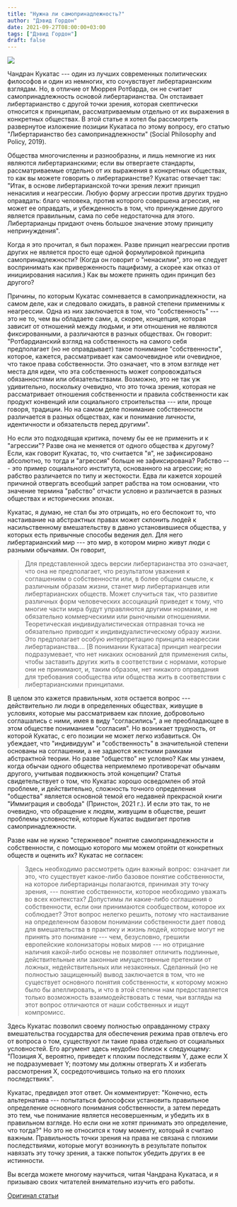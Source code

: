 ```yaml
---
title: "Нужна ли самопринадлежность?"
author: "Дэвид Гордон"
date: 2021-09-27T08:00:00+03:00
tags: ["Дэвид Гордон"]
draft: false
---
```

![](https://cdn.mises.org/styles/slideshow/s3/static-page/img/05_FridayPhil_DG_Wire_750x516_0.jpg?itok=q2pP7CtC)

Чандран Кукатас --- один из лучших современных политических философов и один из немногих, кто сочувствует либертарианским взглядам. Но, в отличие от Мюррея Ротбарда, он не считает самопринадлежность основой либертарианства. Он отстаивает либертарианство с другой точки зрения, которая скептически относится к принципам, рассматриваемым отдельно от их выражения в конкретных обществах. В этой статье я хотел бы рассмотреть развернутое изложение позиции Кукатаса по этому вопросу, его статью "Либертарианство без самопринадлежности" (Social Philosophy and Policy, 2019).

Общества многочисленны и разнообразны, и лишь немногие из них являются либертарианскими; если вы отвергаете стандарты, рассматриваемые отдельно от их выражения в конкретных обществах, то как вы можете говорить о либертарианстве? Кукатас отвечает так: "Итак, в основе либертарианской точки зрения лежит принцип ненасилия и неагрессии. Любую форму агрессии против других трудно оправдать: благо человека, против которого совершена агрессия, не может ее оправдать, и убежденность в том, что принуждение другого является правильным, сама по себе недостаточна для этого. Либертарианцы придают очень большое значение этому принципу непринуждения".

Когда я это прочитал, я был поражен. Разве принцип неагрессии против других не является просто еще одной формулировкой принципа самопринадлежности? (Когда он говорит о "ненасилии", это не следует воспринимать как приверженность пацифизму, а скорее как отказ от инициирования насилия.) Как вы можете принять один принцип без другого?

Причины, по которым Кукатас сомневается в самопринадлежности, на самом деле, как и следовало ожидать, в равной степени применимы к неагрессии. Одна из них заключается в том, что "собственность" --- это не то, чем вы обладаете сами, а, скорее, концепция, которая зависит от отношений между людьми, и эти отношения не являются фиксированными, а различаются в разных обществах. Он говорит: "Ротбардианский взгляд на собственность на самого себя предполагает (но не оправдывает) такое понимание "собственности", которое, кажется, рассматривает как самоочевидное или очевидное, что такое права собственности. Это означает, что в этом взгляде нет места для идеи, что эта собственность может сопровождаться обязанностями или обязательствами. Возможно, это не так уж удивительно, поскольку очевидно, что это точка зрения, которая не рассматривает отношения собственности и правила собственности как продукт конвенций или социального строительства --- или, проще говоря, традиции. Но на самом деле понимание собственности различается в разных обществах, как и понимание личности, идентичности и обязательств перед другими".

Но если это подходящая критика, почему бы ее не применить и к "агрессии"? Разве она не меняется от одного общества к другому? Если, как говорит Кукатас, то, что считается "я", не зафиксировано абсолютно, то тогда и "агрессия" больше не зафиксирована? Рабство --- это пример социального института, основанного на агрессии; но рабство различается по типу и жестокости. Едва ли кажется хорошей причиной отвергать всеобщий запрет рабства на том основании, что значение термина "рабство" отчасти условно и различается в разных обществах и исторических эпохах.

Кукатас, я думаю, не стал бы это отрицать, но его беспокоит то, что настаивание на абстрактных правах может склонить людей к насильственному вмешательству в давно установившиеся общества, у которых есть привычные способы ведения дел. Для него либертарианский мир --- это мир, в котором мирно живут люди с разными обычаями. Он говорит,

> Для представленной здесь версии либертарианства это означает, что она не предполагает, что результатом уважения к соглашениям о собственности или, в более общем смысле, к различным образам жизни, станет мир либертарианцев или либертарианских обществ. Может случиться так, что развитие различных форм человеческих ассоциаций приведет к тому, что многие части мира будут управляются другими нормами, и не обязательно коммерческими или рыночными отношениями. Теоретическая индивидуалистическая отправная точка не обязательно приводит к индивидуалистическому образу жизни. Это предполагает особую интерпретацию принципа неарессии либертарианства…. [В понимании Кукатаса] принцип неагресии подразумевает, что нет никаких оснований для применения силы, чтобы заставить других жить в соответствии с нормами, которые они не принимают, и, таким образом, нет никакого оправдания для требования сообщества или общества жить в соответствии с либертарианскими принципами.

В целом это кажется правильным, хотя остается вопрос --- действительно ли люди в определенных обществах, живущие в условиях, которые мы рассматриваем как плохие, добровольно соглашались с ними, имея в виду "согласились", а не преобладающее в этом обществе пониманием "согласия". Но возникает трудность, от которой Кукатас, с его позиции не может легко избавиться. Он убеждает, что "индивидуум" и "собственность" в значительной степени основаны на соглашении, а не задаются жесткими рамками абстрактной теории. Но разве "общество" не условно? Как мы узнаем, когда обычаи одного общества неприемлемо противоречат обычаям другого, учитывая подвижность этой концепции? Статья свидетельствует о том, что Кукатас хорошо осведомлен об этой проблеме, и действительно, сложность точного определения "общества" является основной темой его недавней прекрасной книги "Иммиграция и свобода" (Принстон, 2021 г.). И если это так, то не очевидно, что обращение к людям, живущим в обществе, решит проблемы условностей, которые Кукатас выдвигает против самопринадлежности.

Разве нам не нужно "стержневое" понятие самопринадлежности и собственности, с помощью которого мы можем отойти от конкретных обществ и оценить их? Кукатас не согласен:

> Здесь необходимо рассмотреть один важный вопрос: означает ли это, что существует какое-либо базовое понятие собственности, на которое либертарианцы полагаются, принимая эту точку зрения, --- понятие собственности, которое необходимо уважать во всех контекстах? Допустимы ли какие-либо соглашения о собственности, если они принимаются сообществом, которое их соблюдает? Этот вопрос нелегко решить, потому что настаивание на определенном базовом понимании собственности дает повод для вмешательства в практику и жизнь людей, которые могут не принять это понимание --- чем, безусловно, грешили европейские колонизаторы новых миров --- но отрицание наличия какой-либо основы не позволяет отличить подлинные, действительные или законные имущественные претензии от ложных, недействительных или незаконных. Сделанный (но не полностью защищенный) вывод заключается в том, что не существует основного понятия собственности, к которому можно было бы апеллировать, и что в этой степени нам предоставляется только возможность взаимодействовать с теми, чьи взгляды на этот вопрос отличаются от наши собственных и ищут  компромисс.

Здесь Кукатас позволил своему полностью оправданному страху вмешательства государства для обеспечения режима прав отвлечь его от вопроса о том, существуют ли такие права отдельно от социальных условностей. Его аргумент здесь неудобно близок к следующему: "Позиция X, вероятно, приведет к плохим последствиям Y, даже если X не подразумевает Y; поэтому мы должны отвергать X и избегать рассмотрения X, сосредоточившись только на его плохих последствиях".

Кукатас, предвидел этот ответ. Он комментирует: "Конечно, есть альтернатива --- попытаться философски установить правильное определение основного понимания собственности, а затем передать это тем, чье понимание является несовершенным, и убедить их в правильном взгляде. Но если они не хотят принимать это определение, что тогда?" Но это не относится к тому моменту, который я считаю важным. Правильность точки зрения на права не связана с плохими последствиями, которые могут возникнуть в результате попыток навязать эту точку зрения, а также попыток убедить других в ее истинности.

Вы всегда можете многому научиться, читая Чандрана Кукатаса, и я призываю своих читателей внимательно изучить его работы.

[Оригинал статьи](https://mises.org/wire/self-ownership-necessary)
